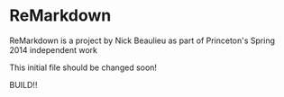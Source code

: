 # ReMarkdown

ReMarkdown is a project by Nick Beaulieu as part of Princeton's Spring 2014 independent work

This initial file should be changed soon!

BUILD!!


